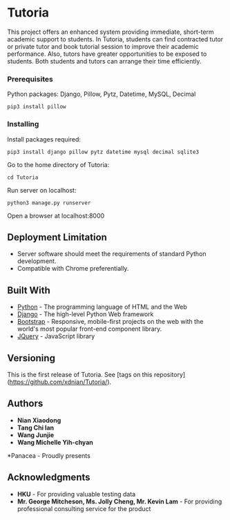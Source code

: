 # Tutoria

This project offers an enhanced system providing immediate, short-term academic support to students. In Tutoria, students can find contracted tutor or private tutor and book tutorial session to improve their academic performance. Also, tutors have greater opportunities to be exposed to students. Both students and tutors can arrange their time efficiently. 


### Prerequisites

Python packages: Django, Pillow, Pytz, Datetime, MySQL, Decimal

```
pip3 install pillow
```

### Installing


Install packages required:

```
pip3 install django pillow pytz datetime mysql decimal sqlite3
```

Go to the home directory of Tutoria:

```
cd Tutoria
```

Run server on localhost:

```
python3 manage.py runserver
```

Open a browser at localhost:8000



## Deployment Limitation

* Server software should meet the requirements of standard Python development. 
* Compatible with Chrome preferentially. 


## Built With

* [Python](https://www.python.org/) - The programming language of HTML and the Web
* [Django](https://www.djangoproject.com/) - The high-level Python Web framework
* [Bootstrap](https://getbootstrap.com/) - Responsive, mobile-first projects on the web with the world's most popular front-end component library.
* [JQuery](http://jquery.com/) - JavaScript library

## Versioning

This is the first release of Tutoria. See [tags on this repository] (https://github.com/xdnian/Tutoria/). 

## Authors

* **Nian Xiaodong**
* **Tang Chi Ian**
* **Wang Junjie**
* **Wang Michelle Yih-chyan**

*Panacea - Proudly presents

## Acknowledgments

* **HKU** - For providing valuable testing data
* **Mr. George Mitcheson, Ms. Jolly Cheng, Mr. Kevin Lam** - For providing professional consulting service for the product

